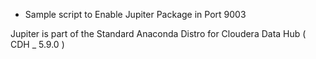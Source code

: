 

  - Sample script to Enable Jupiter Package in Port 9003 



   Jupiter is part of the Standard Anaconda Distro for Cloudera Data Hub ( CDH _ 5.9.0 ) 


 
